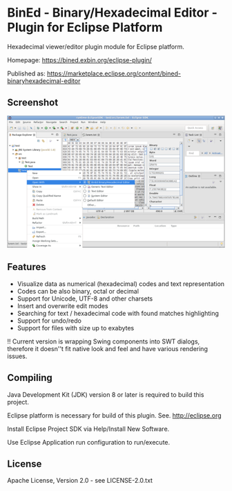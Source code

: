 BinEd - Binary/Hexadecimal Editor - Plugin for Eclipse Platform
===============================================================

Hexadecimal viewer/editor plugin module for Eclipse platform.

Homepage: https://bined.exbin.org/eclipse-plugin/  

Published as: https://marketplace.eclipse.org/content/bined-binaryhexadecimal-editor  

Screenshot
----------

![BinEd-Editor Screenshot](images/bined-eclipse-screenshot.png?raw=true)

Features
--------

  * Visualize data as numerical (hexadecimal) codes and text representation
  * Codes can be also binary, octal or decimal
  * Support for Unicode, UTF-8 and other charsets
  * Insert and overwrite edit modes
  * Searching for text / hexadecimal code with found matches highlighting
  * Support for undo/redo
  * Support for files with size up to exabytes

!! Current version is wrapping Swing components into SWT dialogs, therefore it doesn''t fit
native look and feel and have various rendering issues. 

Compiling
---------

Java Development Kit (JDK) version 8 or later is required to build this project.

Eclipse platform is necessary for build of this plugin. See. http://eclipse.org

Install Eclipse Project SDK via Help/Install New Software.

Use Eclipse Application run configuration to run/execute.

License
-------

Apache License, Version 2.0 - see LICENSE-2.0.txt
